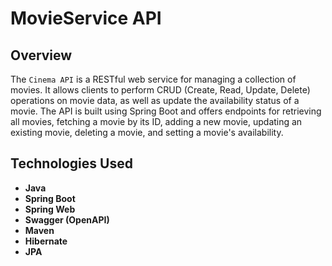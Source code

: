 # MovieService API

## Overview
The `Cinema API` is a RESTful web service for managing a collection of movies.
 It allows clients to perform CRUD (Create, Read, Update, Delete) operations on movie data,
 as well as update the availability status of a movie.
 The API is built using Spring Boot and offers endpoints for retrieving all movies,
 fetching a movie by its ID, adding a new movie, updating an existing movie, deleting a movie, and setting a movie's availability.


## Technologies Used

- **Java**
- **Spring Boot**
- **Spring Web**
- **Swagger (OpenAPI)**
- **Maven**
- **Hibernate**
- **JPA**
